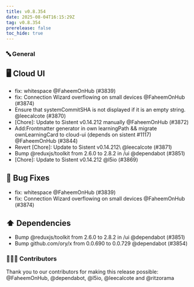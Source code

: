 ```yaml
---
title: v0.8.354
date: 2025-08-04T16:15:29Z
tag: v0.8.354
prerelease: false
toc_hide: true
---
```


### 🔤 General
## 🖥 Cloud UI

- fix: whitespace @FaheemOnHub (#3839)
- fix: Connection Wizard overflowing on small devices @FaheemOnHub (#3874)
- Ensure that systemCommitSHA is not displayed if it is an empty string. @leecalcote (#3870)
- [Chore]: Update to Sistent v0.14.212 manually @FaheemOnHub (#3872)
- Add:Frontmatter generator in own learningPath && migrate ownLearningCard to cloud-ui (depends on sistent #1117) @FaheemOnHub (#3844)
- Revert \[Chore]: Update to Sistent v0.14.212\ @leecalcote (#3871)
- Bump @reduxjs/toolkit from 2.6.0 to 2.8.2 in /ui @dependabot (#3851)
- [Chore]: Update to Sistent v0.14.212 @l5io (#3869)

## 🐛 Bug Fixes

- fix: whitespace @FaheemOnHub (#3839)
- fix: Connection Wizard overflowing on small devices @FaheemOnHub (#3874)

## ⬆️ Dependencies

- Bump @reduxjs/toolkit from 2.6.0 to 2.8.2 in /ui @dependabot (#3851)
- Bump github.com/ory/x from 0.0.690 to 0.0.729 @dependabot (#3854)

### 👨🏽‍💻 Contributors

Thank you to our contributors for making this release possible:
@FaheemOnHub, @dependabot, @l5io, @leecalcote and @ritzorama

